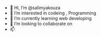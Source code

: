 - 👋 Hi, I’m @salimyakouza
- 👀 I’m interested in codeing , Programming 
- 🌱 I’m currently learning web developing
- 💞️ I’m looking to collaborate on 
- 📫 

<!---
 is a ✨ special ✨ repository because its `README.md` (this file) appears on your GitHub profile.
You can click the Preview link to take a look at your changes.
--->
